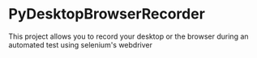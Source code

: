 # PyDesktopBrowserRecorder
 This project allows you to record your desktop or the browser during an automated test using selenium's webdriver
